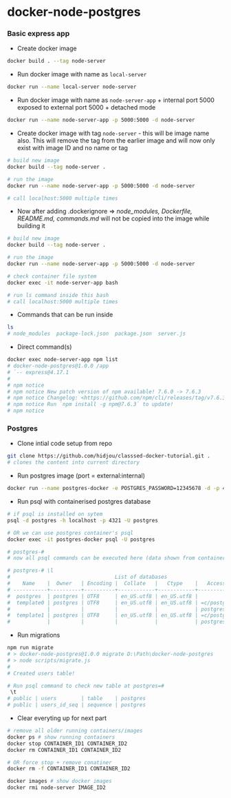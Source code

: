 # docker-node-postgres

### Basic express app

- Create docker image  
```bash
docker build . --tag node-server
```

- Run docker image with name as `local-server`
```bash
docker run --name local-server node-server
```

- Run docker image with name as `node-server-app` + internal port 5000 exposed to external port 5000 + detached mode
```bash
docker run --name node-server-app -p 5000:5000 -d node-server
```

- Create docker image with tag `node-server` - this will be image name also. This will remove the tag from the earlier image and will now only exist with image ID and no name or tag
```bash
# build new image
docker build --tag node-server .

# run the image
docker run --name node-server-app -p 5000:5000 -d node-server

# call localhost:5000 multiple times
```

- Now after adding .dockerignore => _node_modules, Dockerfile, README.md, commands.md_ will not be copied into the image while building it
```bash
# build new image
docker build --tag node-server .

# run the image
docker run --name node-server-app -p 5000:5000 -d node-server

# check container file system
docker exec -it node-server-app bash

# run ls command inside this bash
# call localhost:5000 multiple times
```

- Commands that can be run inside
```bash
ls 
# node_modules  package-lock.json  package.json  server.js
```

- Direct command(s)
```bash
docker exec node-server-app npm list
# docker-node-postgres@1.0.0 /app
# `-- express@4.17.1
# 
# npm notice
# npm notice New patch version of npm available! 7.6.0 -> 7.6.3
# npm notice Changelog: <https://github.com/npm/cli/releases/tag/v7.6.3>
# npm notice Run `npm install -g npm@7.6.3` to update!
# npm notice
```

### Postgres 

- Clone intial code setup from repo
```bash
git clone https://github.com/hidjou/classsed-docker-tutorial.git .
# clones the content into current directory
```

- Run postgres image (port = external:internal)
```bash
docker run --name postgres-docker -e POSTGRES_PASSWORD=12345678 -d -p 4321:5432 postgres
```

- Run psql with containerised postgres database
```bash
# if psql is installed on sytem
psql -d postgres -h localhost -p 4321 -U postgres

# OR we can use postgres container's psql
docker exec -it postgres-docker psql -U postgres

# postgres-#
# now all psql commands can be executed here (data shown from container)

# postgres-# \l
#                                  List of databases
#    Name    |  Owner   | Encoding |  Collate   |   Ctype    |   Access privileges
# -----------+----------+----------+------------+------------+-----------------------
#  postgres  | postgres | UTF8     | en_US.utf8 | en_US.utf8 |
#  template0 | postgres | UTF8     | en_US.utf8 | en_US.utf8 | =c/postgres          +
#            |          |          |            |            | postgres=CTc/postgres
#  template1 | postgres | UTF8     | en_US.utf8 | en_US.utf8 | =c/postgres          +
#            |          |          |            |            | postgres=CTc/postgres
```

- Run migrations
```bash
npm run migrate
# > docker-node-postgres@1.0.0 migrate D:\Path\docker-node-postgres
# > node scripts/migrate.js
# 
# Created users table!

# Run psql command to check new table at postgres=#
 \t
# public | users        | table    | postgres
# public | users_id_seq | sequence | postgres
```

- Clear everyting up for next part
```bash
# remove all older running containers/images 
docker ps # show running containers
docker stop CONTAINER_ID1 CONTAINER_ID2
docker rm CONTAINER_ID1 CONTAINER_ID2

# OR force stop + remove conatiner
docker rm -f CONTAINER_ID1 CONTAINER_ID2

docker images # show docker images
docker rmi node-server IMAGE_ID2
```
